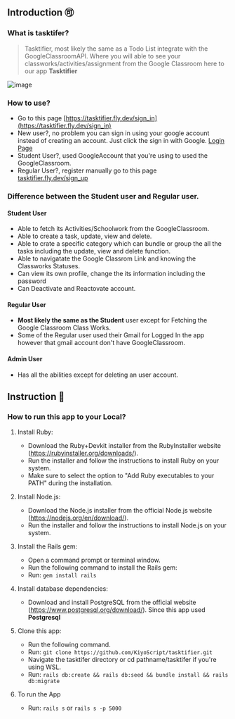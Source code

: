 ## Introduction 🉑
### What is tasktifer?
> Tasktifier, most likely the same as a Todo List integrate with the GoogleClassroomAPI. Where you will able to see your classworks/activities/assignment
> from the Google Classroom here to our app **Tasktifier**

![image](https://github.com/KiyoScript/tasktifier/assets/89757149/9228ae32-35c1-49e6-85e9-8388b5b21021)

### How to use?
- Go to this page [https://tasktifier.fly.dev/sign_in](https://tasktifier.fly.dev/sign_in)
- New user?, no problem you can sign in using your google account instead of creating an account. Just click the sign in with Google.
  [Login Page](https://github.com/KiyoScript/tasktifier/assets/89757149/c6ca7ef5-8b9a-4e16-afae-8d0ec9303638)
- Student User?, used GoogleAccount that you're using to used the GoogleClassroom.
- Regular User?, register manually go to this page [tasktifier.fly.dev/sign_up](https://tasktifier.fly.dev/sign_up)

### Difference between the Student user and Regular user.
#### Student User
- Able to fetch its Activities/Schoolwork from the GoogleClassroom.
- Able to create a task, update, view and delete.
- Able to crate a specific category which can bundle or group the all the tasks including the update, view and delete function.
- Able to navigatate the Google Classrom Link and knowing the Classworks Statuses.
- Can view its own profile, change the its information including the password
- Can Deactivate and Reactovate account. 


#### Regular User
- **Most likely the same as the Student** user except for Fetching the Google Classroom Class Works.
- Some of the Regular user used their Gmail for Logged In the app however that gmail account don't have GoogleClassroom. 

#### Admin User
- Has all the abilities except for deleting an user account.

## Instruction 📝
### How to run this app to your Local? 

1. Install Ruby:

    - Download the Ruby+Devkit installer from the RubyInstaller website (https://rubyinstaller.org/downloads/).
    - Run the installer and follow the instructions to install Ruby on your system.
    - Make sure to select the option to "Add Ruby executables to your PATH" during the installation.

2. Install Node.js:
    - Download the Node.js installer from the official Node.js website (https://nodejs.org/en/download/).
    - Run the installer and follow the instructions to install Node.js on your system.

3. Install the Rails gem:
    - Open a command prompt or terminal window.
    - Run the following command to install the Rails gem:
    - Run: `gem install rails`


4. Install database dependencies:
    - Download and install PostgreSQL from the official website (https://www.postgresql.org/download/). Since this app used **Postgresql**


5. Clone this app:
    - Run the following command.
    - Run: `git clone https://github.com/KiyoScript/tasktifier.git`
    - Navigate the tasktifer directory or cd pathname/tasktifer if you're using WSL.
    - Run: `rails db:create && rails db:seed && bundle install && rails db:migrate`

6. To run the App
    - Run: `rails s` or `rails s -p 5000`  
